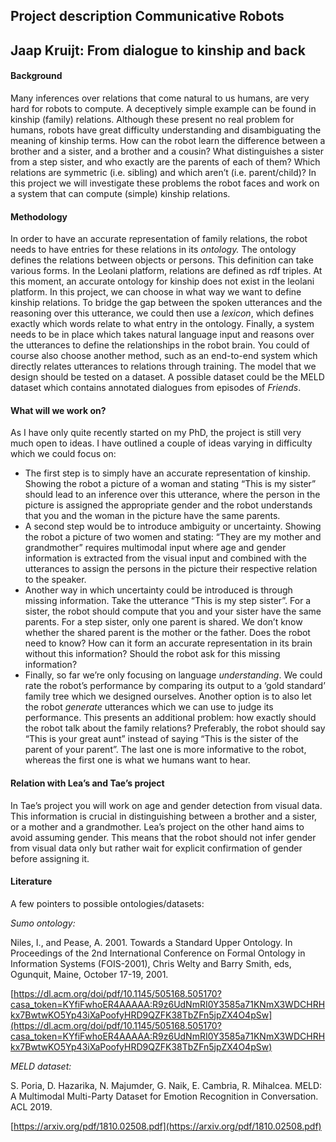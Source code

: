 <!-- Copy and paste the converted output. -->

<!-----
NEW: Check the "Suppress top comment" option to remove this info from the output.

Conversion time: 0.4 seconds.


Using this Markdown file:

1. Paste this output into your source file.
2. See the notes and action items below regarding this conversion run.
3. Check the rendered output (headings, lists, code blocks, tables) for proper
   formatting and use a linkchecker before you publish this page.

Conversion notes:

* Docs to Markdown version 1.0β29
* Thu Oct 29 2020 04:11:39 GMT-0700 (PDT)
* Source doc: Project description combot course
----->



## Project description Communicative Robots


## Jaap Kruijt: From dialogue to kinship and back


#### Background

Many inferences over relations that come natural to us humans, are very hard for robots to compute. A deceptively simple example can be found in kinship (family) relations. Although these present no real problem for humans, robots have great difficulty understanding and disambiguating the meaning of kinship terms. How can the robot learn the difference between a brother and a sister, and a brother and a cousin? What distinguishes a sister from a step sister, and who exactly are the parents of each of them? Which relations are symmetric (i.e. sibling) and which aren’t (i.e. parent/child)? In this project we will investigate these problems the robot faces and work on a system that can compute (simple) kinship relations.


#### Methodology

In order to have an accurate representation of family relations, the robot needs to have entries for these relations in its _ontology._ The ontology defines the relations between objects or persons. This definition can take various forms. In the Leolani platform, relations are defined as rdf triples. At this moment, an accurate ontology for kinship does not exist in the leolani platform. In this project, we can choose in what way we want to define kinship relations. To bridge the gap between the spoken utterances and the reasoning over this utterance, we could then use a _lexicon_, which defines exactly which words relate to what entry in the ontology. Finally, a system needs to be in place which takes natural language input and reasons over the utterances to define the relationships in the robot brain. You could of course also choose another method, such as an end-to-end system which directly relates utterances to relations through training. The model that we design should be tested on a dataset. A possible dataset could be the MELD dataset which contains annotated dialogues from episodes of _Friends_.


#### What will we work on?

As I have only quite recently started on my PhD, the project is still very much open to ideas. I have outlined a couple of ideas varying in difficulty which we could focus on:



*   The first step is to simply have an accurate representation of kinship. Showing the robot a picture of a woman and stating “This is my sister” should lead to an inference over this utterance, where the person in the picture is assigned the appropriate gender and the robot understands that you and the woman in the picture have the same parents.
*   A second step would be to introduce ambiguity or uncertainty. Showing the robot a picture of two women and stating: “They are my mother and grandmother” requires multimodal input where age and gender information is extracted from the visual input and combined with the utterances to assign the persons in the picture their respective relation to the speaker. 
*   Another way in which uncertainty could be introduced is through missing information. Take the utterance “This is my step sister”. For a sister, the robot should compute that you and your sister have the same parents. For a step sister, only one parent is shared. We don’t know whether the shared parent is the mother or the father. Does the robot need to know? How can it form an accurate representation in its brain without this information? Should the robot ask for this missing information?
*   Finally, so far we’re only focusing on language _understanding_. We could rate the robot’s performance by comparing its output to a ‘gold standard’ family tree which we designed ourselves. Another option is to also let the robot _generate_ utterances which we can use to judge its performance. This presents an additional problem: how exactly should the robot talk about the family relations? Preferably, the robot should say “This is your great aunt” instead of saying “This is the sister of the parent of your parent”. The last one is more informative to the robot, whereas the first one is what we humans want to hear. 


#### Relation with Lea’s and Tae’s project

In Tae’s project you will work on age and gender detection from visual data. This information is crucial in distinguishing between a brother and a sister, or a mother and a grandmother. Lea’s project on the other hand aims to avoid assuming gender. This means that the robot should not infer gender from visual data only but rather wait for explicit confirmation of gender before assigning it.


#### Literature

A few pointers to possible ontologies/datasets:

_Sumo ontology:_

Niles, I., and Pease, A.  2001.  Towards a Standard Upper Ontology.  In Proceedings of the 2nd International Conference on Formal Ontology in Information Systems (FOIS-2001), Chris Welty and Barry Smith, eds, Ogunquit, Maine, October 17-19, 2001.

[https://dl.acm.org/doi/pdf/10.1145/505168.505170?casa_token=KYfiFwhoER4AAAAA:R9z6UdNmRI0Y3585a71KNmX3WDCHRHkx7BwtwKO5Yp43iXaPoofyHRD9QZFK38TbZFn5jpZX4O4pSw](https://dl.acm.org/doi/pdf/10.1145/505168.505170?casa_token=KYfiFwhoER4AAAAA:R9z6UdNmRI0Y3585a71KNmX3WDCHRHkx7BwtwKO5Yp43iXaPoofyHRD9QZFK38TbZFn5jpZX4O4pSw)

_MELD dataset:_

S. Poria, D. Hazarika, N. Majumder, G. Naik, E. Cambria, R. Mihalcea. MELD: A Multimodal Multi-Party Dataset for Emotion Recognition in Conversation. ACL 2019.

[https://arxiv.org/pdf/1810.02508.pdf](https://arxiv.org/pdf/1810.02508.pdf) 
